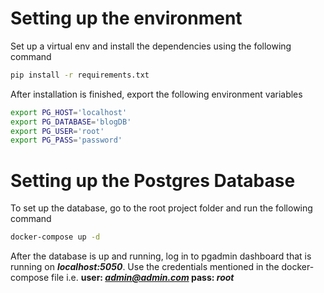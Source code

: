 # Setting up the environment
Set up a virtual env and install the dependencies using the following command
```bash
pip install -r requirements.txt
```
After installation is finished, export the following environment variables
```bash
export PG_HOST='localhost'
export PG_DATABASE='blogDB'
export PG_USER='root'
export PG_PASS='password'
```
# Setting up the Postgres Database

To set up the database, go to the root project folder and run the following command
```bash
docker-compose up -d
```
After the database is up and running, log in to pgadmin dashboard that is running on ***localhost:5050***. Use the credentials mentioned in the docker-compose file i.e. **user: ***admin@admin.com*** pass: ***root*****

